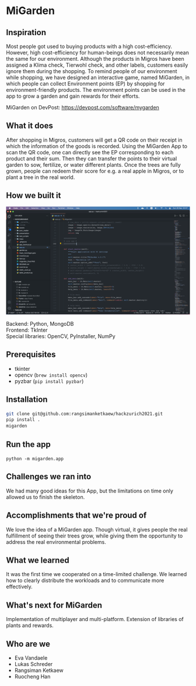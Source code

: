 # MiGarden

## Inspiration
Most people got used to buying products with a high cost-efficiency. However, high cost-efficiency for human-beings does not necessarily mean the same for our environment. Although the products in Migros have been assigned a Klima check, Tierwohl check, and other labels, customers easily ignore them during the shopping.
To remind people of our environment while shopping, we have designed an interactive game, named MiGarden, in which people can collect Environment points (EP) by shopping for environment-friendly products. The environment points can be used in the app to grow a garden and gain rewards for their efforts.

MiGarden on DevPost: https://devpost.com/software/mygarden

## What it does

After shopping in Migros, customers will get a QR code on their receipt in which the information of the goods is recorded. Using the MiGarden App to scan the QR code, one can directly see the EP corresponding to each product and their sum. Then they can transfer the points to their virtual garden to sow, fertilize, or water different plants. Once the trees are fully grown, people can redeem their score for e.g. a real apple in Migros, or to plant a tree in the real world.

## How we built it

![](./assets/app_code.png)

Backend: Python, MongoDB <br>
Frontend: TkInter <br>
Special libraries: OpenCV, PyInstaller, NumPy <br>

## Prerequisites

- tkinter
- opencv (`brew install opencv`)
- pyzbar (`pip install pyzbar`)

## Installation

```sh
git clone git@github.com:rangsimanketkaew/hackzurich2021.git
pip install .
migarden
```

## Run the app

`python -m migarden.app`

## Challenges we ran into
 We had many good ideas for this App, but the limitations on time only allowed us to finish the skeleton.
 
## Accomplishments that we're proud of
We love the idea of a MiGarden app. Though virtual, it gives people the real fulfillment of seeing their trees grow, while giving them the opportunity to address the real environmental problems.

## What we learned
It was the first time we cooperated on a time-limited challenge. We learned how to clearly distribute the workloads and to communicate more effectively.
 
## What's next for MiGarden
Implementation of multiplayer and multi-platform.
Extension of libraries of plants and rewards.

## Who are we

- Eva Vandaele
- Lukas Schreder
- Rangsiman Ketkaew
- Ruocheng Han
